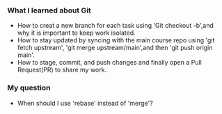 ### What I learned about Git
- How to creat a new branch for each task using 'Git checkout -b',and why it is important to keep work isolated.
- How to stay updated by syncing with the main course repo using 'git fetch upstream', 'git merge upstream/main',and then 'git push origin main'.
- How to stage, commit, and push changes and finally open a Pull Request(PR) to share my work.

### My question 
- When should I use 'rebase' instead of 'merge'?
